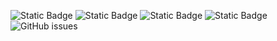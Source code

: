 ![Static Badge](https://img.shields.io/badge/blacklists-60-000000) ![Static Badge](https://img.shields.io/badge/blacklisted-2612761-cc0000) ![Static Badge](https://img.shields.io/badge/whitelisted-2244-00CC00) ![Static Badge](https://img.shields.io/badge/streaming_blacklist-28107-000000) ![GitHub issues](https://img.shields.io/github/issues/fabriziosalmi/blacklists)
